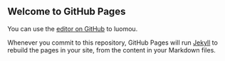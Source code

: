## Welcome to GitHub Pages

You can use the [editor on GitHub](http://120.79.5.200) to luomou.

Whenever you commit to this repository, GitHub Pages will run [Jekyll](http://120.79.5.200:8080/boot-crm) to rebuild the pages in your site, from the content in your Markdown files.


